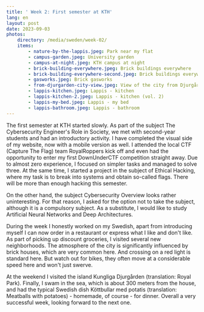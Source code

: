 ```yaml
---
title: ' Week 2: First semester at KTH'
lang: en
layout: post
date: 2023-09-03
photos:
    directory: /media/sweden/week-02/
    items:
        - nature-by-the-lappis.jpeg: Park near my flat
        - campus-garden.jpeg: University garden
        - campus-at-night.jpeg: KTH campus at night
        - brick-building-everywhere.jpeg: Brick buildings everywhere
        - brick-building-everywhere-second.jpeg: Brick buildings everywhere (vol. 2)
        - gasworks.jpeg: Brick gasworks
        - from-djurgarden-city-view.jpeg: View of the city from Djurgården
        - lappis-kitchen.jpeg: Lappis - kitchen
        - lappis-kitchen-2.jpeg: Lappis - kitchen (vol. 2)
        - lappis-my-bed.jpeg: Lappis - my bed
        - lappis-bathroom.jpeg: Lappis - bathroom
---
```


The first semester at KTH started slowly. As part of the subject The Cybersecurity Engineer's Role in Society, we met with second-year students and had an introductory activity. I have completed the visual side of my website, now with a mobile version as well. I attended the local CTF (Capture The Flag) team RoyalRoppers kick off and even had the opportunity to enter my first DownUnderCTF competition straight away. Due to almost zero experience, I focused on simpler tasks and managed to solve three. At the same time, I started a project in the subject of Ethical Hacking, where my task is to break into systems and obtain so-called flags. There will be more than enough hacking this semester.

On the other hand, the subject Cybersecurity Overview looks rather uninteresting. For that reason, I asked for the option not to take the subject, although it is a compulsory subject. As a substitute, I would like to study Artificial Neural Networks and Deep Architectures.

During the week I honestly worked on my Swedish, apart from introducing myself I can now order in a restaurant or express what I like and don't like. As part of picking up discount groceries, I visited several new neighborhoods. The atmosphere of the city is significantly influenced by brick houses, which are very common here. And crossing on a red light is standard here. But watch out for bikes, they often move at a considerable speed here and won't just swerve.

At the weekend I visited the island Kungliga Djurgården (translation: Royal Park). Finally, I swam in the sea, which is about 300 meters from the house, and had the typical Swedish dish Köttbullar med potatis (translation: Meatballs with potatoes) - homemade, of course - for dinner. Overall a very successful week, looking forward to the next one.

